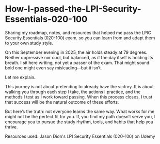 # How-I-passed-the-LPI-Security-Essentials-020-100
Sharing my roadmap, notes, and resources that helped me pass the LPIC Security Essentials (020-100) exam, so you can learn from and adapt them to your own study style.

On this September evening in 2025, the air holds steady at 79 degrees. Neither oppressive nor cool, but balanced, as if the day itself is holding its breath. I sit here writing, not yet a passer of the exam. 
That might sound bold one might even say misleading—but it isn’t.

Let me explain.

This journey is not about pretending to already have the victory. It is about walking you through each step I take, the actions I practice, and the methods I test as I work toward passing. 
When this process closes, I trust that success will be the natural outcome of these efforts.

But here’s the truth: not everyone learns the same way. What works for me might not be the perfect fit for you. 
If, you find my path doesn’t serve you, I encourage you to pursue the study rhythm, tools, and habits that help you thrive.

Resources used: Jason Dion's LPI Security Essentials (020-100) on Udemy
